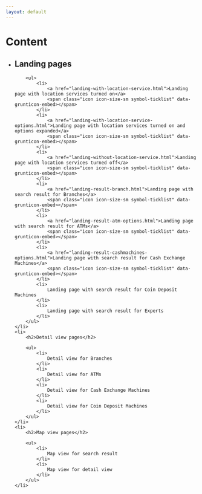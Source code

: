 ```yaml
---
layout: default
---
```


<h1>Content</h1>

<ul>
	<li>
		<h2>Landing pages</h2>

		<ul>
			<li>
				<a href="landing-with-location-service.html">Landing page with location services turned on</a>
				<span class="icon icon-size-sm symbol-ticklist" data-grunticon-embed></span>
			</li>
			<li>
				<a href="landing-with-location-service-options.html">Landing page with location services turned on and options expanded</a>
				<span class="icon icon-size-sm symbol-ticklist" data-grunticon-embed></span>
			</li>
			<li>
				<a href="landing-without-location-service.html">Landing page with location services turned off</a>
				<span class="icon icon-size-sm symbol-ticklist" data-grunticon-embed></span>
			</li>
			<li>
				<a href="landing-result-branch.html">Landing page with search result for Branches</a>
				<span class="icon icon-size-sm symbol-ticklist" data-grunticon-embed></span>
			</li>
			<li>
				<a href="landing-result-atm-options.html">Landing page with search result for ATMs</a>
				<span class="icon icon-size-sm symbol-ticklist" data-grunticon-embed></span>
			</li>
			<li>
				<a href="landing-result-cashmachines-options.html">Landing page with search result for Cash Exchange Machines</a>
				<span class="icon icon-size-sm symbol-ticklist" data-grunticon-embed></span>
			</li>
			<li>
				Landing page with search result for Coin Deposit Machines
			</li>
			<li>
				Landing page with search result for Experts
			</li>
		</ul>
	</li>
	<li>
		<h2>Detail view pages</h2>

		<ul>
			<li>
				Detail view for Branches
			</li>
			<li>
				Detail view for ATMs
			</li>
			<li>
				Detail view for Cash Exchange Machines
			</li>
			<li>
				Detail view for Coin Deposit Machines
			</li>
		</ul>
	</li>
	<li>
		<h2>Map view pages</h2>

		<ul>
			<li>
				Map view for search result
			</li>
			<li>
				Map view for detail view
			</li>
		</ul>
	</li>
</ul>
